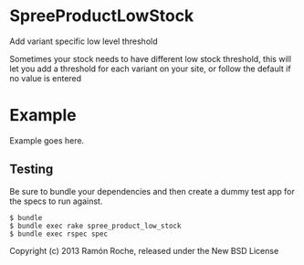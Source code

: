 SpreeProductLowStock
====================

Add variant specific low level threshold

Sometimes your stock needs to have different low stock threshold, this will let you add a threshold for each variant on your site, or follow the default if no value is entered


Example
=======

Example goes here.

Testing
-------

Be sure to bundle your dependencies and then create a dummy test app for the specs to run against.

    $ bundle
    $ bundle exec rake spree_product_low_stock
    $ bundle exec rspec spec

Copyright (c) 2013 Ramón Roche, released under the New BSD License
